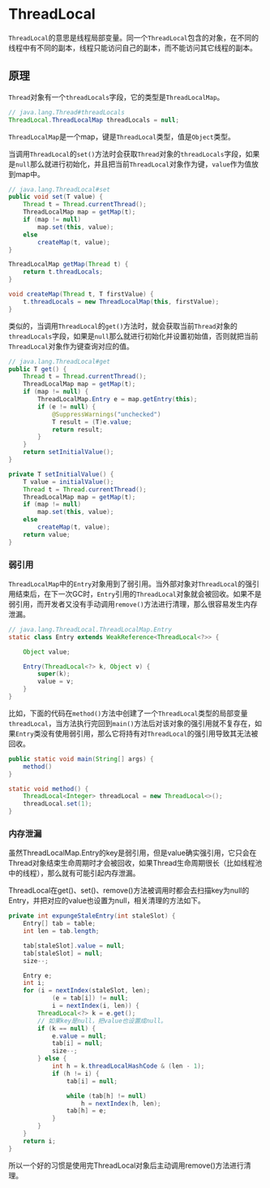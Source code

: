 # ThreadLocal

`ThreadLocal`的意思是线程局部变量。同一个`ThreadLocal`包含的对象，在不同的线程中有不同的副本，线程只能访问自己的副本，而不能访问其它线程的副本。

## 原理

`Thread`对象有一个`threadLocals`字段，它的类型是`ThreadLocalMap`。

```java
// java.lang.Thread#threadLocals
ThreadLocal.ThreadLocalMap threadLocals = null;
```

`ThreadLocalMap`是一个map，键是`ThreadLocal`类型，值是`Object`类型。

当调用`ThreadLocal`的`set()`方法时会获取`Thread`对象的`threadLocals`字段，如果是`null`那么就进行初始化，并且把当前`ThreadLocal`对象作为键，`value`作为值放到map中。

```java
// java.lang.ThreadLocal#set
public void set(T value) {
    Thread t = Thread.currentThread();
    ThreadLocalMap map = getMap(t);
    if (map != null)
        map.set(this, value);
    else
        createMap(t, value);
}

ThreadLocalMap getMap(Thread t) {
    return t.threadLocals;
}

void createMap(Thread t, T firstValue) {
    t.threadLocals = new ThreadLocalMap(this, firstValue);
}
```

类似的，当调用`ThreadLocal`的`get()`方法时，就会获取当前`Thread`对象的`threadLocals`字段，如果是`null`那么就进行初始化并设置初始值，否则就把当前`ThreadLocal`对象作为键查询对应的值。

```java
// java.lang.ThreadLocal#get
public T get() {
    Thread t = Thread.currentThread();
    ThreadLocalMap map = getMap(t);
    if (map != null) {
        ThreadLocalMap.Entry e = map.getEntry(this);
        if (e != null) {
            @SuppressWarnings("unchecked")
            T result = (T)e.value;
            return result;
        }
    }
    return setInitialValue();
}

private T setInitialValue() {
    T value = initialValue();
    Thread t = Thread.currentThread();
    ThreadLocalMap map = getMap(t);
    if (map != null)
        map.set(this, value);
    else
        createMap(t, value);
    return value;
}
```

### 弱引用

`ThreadLocalMap`中的`Entry`对象用到了弱引用。当外部对象对`ThreadLocal`的强引用结束后，在下一次GC时，`Entry`引用的`ThreadLocal`对象就会被回收。如果不是弱引用，而开发者又没有手动调用`remove()`方法进行清理，那么很容易发生内存泄漏。

```java
// java.lang.ThreadLocal.ThreadLocalMap.Entry
static class Entry extends WeakReference<ThreadLocal<?>> {

    Object value;

    Entry(ThreadLocal<?> k, Object v) {
        super(k);
        value = v;
    }
}
```

比如，下面的代码在`method()`方法中创建了一个`ThreadLocal`类型的局部变量`threadLocal`，当方法执行完回到`main()`方法后对该对象的强引用就不复存在，如果`Entry`类没有使用弱引用，那么它将持有对`ThreadLocal`的强引用导致其无法被回收。

```java
public static void main(String[] args) {
    method()
}

static void method() {
    ThreadLocal<Integer> threadLocal = new ThreadLocal<>();
    threadLocal.set(1);
}
```

### 内存泄漏

虽然ThreadLocalMap.Entry的key是弱引用，但是value确实强引用，它只会在Thread对象结束生命周期时才会被回收，如果Thread生命周期很长（比如线程池中的线程），那么就有可能引起内存泄漏。

ThreadLocal在get()、set()、remove()方法被调用时都会去扫描key为null的Entry，并把对应的value也设置为null，相关清理的方法如下。

```java
private int expungeStaleEntry(int staleSlot) {
    Entry[] tab = table;
    int len = tab.length;

    tab[staleSlot].value = null;
    tab[staleSlot] = null;
    size--;

    Entry e;
    int i;
    for (i = nextIndex(staleSlot, len);
            (e = tab[i]) != null;
            i = nextIndex(i, len)) {
        ThreadLocal<?> k = e.get();
        // 如果key是null，把value也设置成null。
        if (k == null) {
            e.value = null;
            tab[i] = null;
            size--;
        } else {
            int h = k.threadLocalHashCode & (len - 1);
            if (h != i) {
                tab[i] = null;

                while (tab[h] != null)
                    h = nextIndex(h, len);
                tab[h] = e;
            }
        }
    }
    return i;
}
```

所以一个好的习惯是使用完ThreadLocal对象后主动调用remove()方法进行清理。
